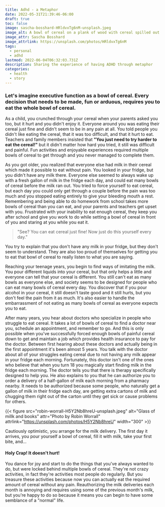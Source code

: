 ```yaml
---
title: Adhd - a Metaphor
date: 2022-05-31T21:39:46-06:00
draft: true
toc: false
image: sascha-bosshard-HRldvxTg6nM-unsplash.jpeg
image_alt: A bowl of cereal on a plank of wood with cereal spilled out
image_attr: Sascha Bosshard
image_attrlink: https://unsplash.com/photos/HRldvxTg6nM
tags:
  - personal
  - adhd
lastmod: 2022-06-04T06:32:03.731Z
description: Sharing the experience of having ADHD through metaphor
categories:
  - health
  - story
---
```


### Let's imagine executive function as a bowl of cereal. Every decision that needs to be made, fun or arduous, requires you to eat the whole bowl of cereal.

As a child, you crunched through your cereal when your parents asked you too, but it hurt and you didn't enjoy it. Everyone around you was eating their cereal just fine and didn't seem to be in any pain at all. You told people you didn't like eating the cereal, that it was too difficult, and that it hurt to eat. Teachers and family members insisted that **"You just need to try harder to eat the cereal!"** but it didn't matter how hard you tried, it still was difficult and painful. Fun activities and enjoyable experiences required multiple bowls of cereal to get through and you never managed to complete them.

As you got older, you realized that everyone else had milk in their cereal which made it possible to eat without pain. You looked in your fridge, but you didn't have any milk there. Everyone else seemed to always wake up with a fresh gallon of milk in the fridge each day, and could eat many bowls of cereal before the milk ran out. You tried to force yourself to eat cereal, but each day you could only get through a couple before the pain was too much and you stopped eating entirely to give your bleeding mouth a rest. Remembering and being able to do homework from school takes more bowls of cereal than you can eat, and your parents and teachers get upset with you. Frustrated with your inability to eat enough cereal, they keep you after school and give you work to do while setting a bowl of cereal in front of you and staring at you while you eat it.

> "See? You can eat cereal just fine! Now just do this yourself every day."

You try to explain that you don't have any milk in your fridge, but they don't seem to understand. They are also too proud of themselves for getting you to eat that bowl of cereal to really listen to what you are saying.

Reaching your teenage years, you begin to find ways of imitating the milk. You pour different liquids into your cereal, but that only helps a little and everyone can tell that your cereal is different. You still can't eat as many bowls as everyone else, and society seems to be designed for people who can eat many bowls of cereal every day. You discover that if you pour alcohol in your cereal, it still doesn't taste good and it still hurts, but you don't feel the pain from it as much. It's also easier to handle the embarrassment of not eating as many bowls of cereal as everyone expects you to eat.

After many years, you hear about doctors who specialize in people who struggle to eat cereal. It takes a lot of bowls of cereal to find a doctor near you, schedule an appointment, and remember to go. And this is only possible when you've successfully forced enough bowls of painful cereal down to get and maintain a job which provides health insurance to pay for the doctor. Between first hearing about these doctors and actually being in the first appointment it's been almost 5 years. You talk with the doctor about all of your struggles eating cereal due to not having any milk appear in your fridge each morning. Fortunately, this doctor isn't one of the ones who believe that when you turn 18 you magically start finding milk in the fridge each morning. The doctor tells you that there is therapy specifically designed to help you. He also explains to you that he can authorize you to order a delivery of a half-gallon of milk each morning from a pharmacy nearby. It needs to be authorized because some people, who naturally get a gallon of milk in their fridge each day, are getting extra cartons of milk and chugging them right out of the carton until they get sick or cause problems for others.

{{< figure src="robin-worrall-H5Y2Nb8hreU-unsplash.jpeg" alt="Glass of millk and books" attr="Photo by Robin Worrall" attrlink="https://unsplash.com/photos/H5Y2Nb8hreU" width="300" >}}

Cautiously optimistic, you arrange for the milk delivery. The first day it arrives, you pour yourself a bowl of cereal, fill it with milk, take your first bite, and...

#### Holy Crap! It doesn't hurt!

You dance for joy and start to do the things that you've always wanted to do, but were locked behind multiple bowls of cereal. They're not crazy activities, in fact they're activities most people do regularly. But you treasure these activities because now you can actually eat the required amount of cereal without any pain. Reauthorizing the milk deliveries each month is annoying and requires using some of the previous month's milk, but you're happy to do so because it means you can begin to have some semblance of a "normal" life.
